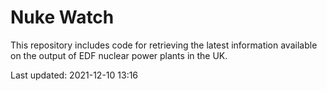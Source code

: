 # Nuke Watch

This repository includes code for retrieving the latest information available on the output of EDF nuclear power plants in the UK.

Last updated: 2021-12-10 13:16